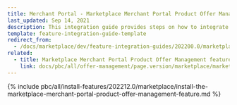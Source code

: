 ```yaml
---
title: Merchant Portal - Marketplace Merchant Portal Product Offer Management feature integration
last_updated: Sep 14, 2021
description: This integration guide provides steps on how to integrate the Marketplace Merchant Portal Product Offer Management feature into a Spryker project.
template: feature-integration-guide-template
redirect_from:
  - /docs/marketplace/dev/feature-integration-guides/202200.0/marketplace-merchant-portal-product-offer-management-feature-integration.html
related:
  - title: Marketplace Merchant Portal Product Offer Management feature walkthrough
    link: docs/pbc/all/offer-management/page.version/marketplace/marketplace-merchant-portal-product-offer-management-feature-overview.html
---
```


{% include pbc/all/install-features/202212.0/marketplace/install-the-marketplace-merchant-portal-product-offer-management-feature.md %} <!-- To edit, see /_includes/pbc/all/install-features/202212.0/marketplace/install-the-marketplace-merchant-portal-product-offer-management-feature.md -->
